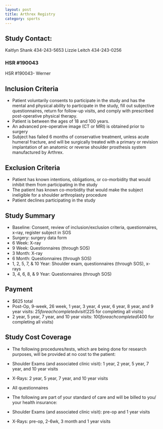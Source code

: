 ```yaml
---
layout: post
title: Arthrex Registry
category: sports
---
```


## Study Contact:  
Kaitlyn Shank
434-243-5653
Lizzie Leitch
434-243-0256


### HSR #190043
HSR #190043- Werner

##  Inclusion Criteria

- Patient voluntarily consents to participate in the study and has the mental and physical ability to participate in the study, fill out subjective questionnaires, return for follow-up visits, and comply with prescribed post-operative physical therapy.
- Patient is between the ages of 18 and 100 years.
- An advanced pre-operative image (CT or MRI) is obtained prior to surgery
- Subject has failed 6 months of conservative treatment, unless acute humeral fracture, and will be surgically treated with a primary or revision implantation of an anatomic or reverse shoulder prosthesis system manufactured by Arthrex.

##  Exclusion Criteria

- Patient has known intentions, obligations, or co-morbidity that would inhibit them from participating in the study
- The patient has known co-morbidity that would make the subject ineligible for a shoulder arthroplasty procedure
- Patient declines participating in the study

## Study Summary

- Baseline: Consent, review of inclusion/exclusion criteria, questionnaires, x-ray, register subject in SOS
- Surgery: surgery data form
- 6 Week: X-ray
- 9 Week: Questionnaires (through SOS)
- 3 Month: X-ray
- 6 Month: Questionnaires (through SOS)
- 1, 2, 5, 7, & 10 Year: Shoulder exam, questionnaires (through SOS), x-rays
- 3, 4, 6, 8, & 9 Year: Questionnaires (through SOS)

## Payment

- $625 total
- Post-Op, 9-week, 26 week, 1 year, 3 year, 4 year, 6 year, 8 year, and 9 year visits: $25 for each completed visit ($225 for completing all visits)
- 2 year, 5 year, 7 year, and 10 year visits: $100 for each completed ($400 for completing all visits)

## Study Cost Coverage

- The following procedures/tests, which are being done for research purposes, will be provided at no cost to the patient: 
- Shoulder Exams (and associated clinic visit): 1 year, 2 year, 5 year, 7 year, and 10 year visits
- X-Rays: 2 year, 5 year, 7 year, and 10 year visits
- All questionnaires

- The following are part of your standard of care and will be billed to you/ your health insurance:
- Shoulder Exams (and associated clinic visit): pre-op and 1 year visits
- X-Rays: pre-op, 2-6wk, 3 month and 1 year visits
